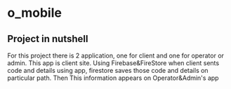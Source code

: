 # o_mobile



## Project in nutshell

For this project there is 2 application, one for client and one for operator or admin.
This app is client site.
Using Firebase&FireStore when client sents code and details using app, firestore saves those code and details on particular path. 
Then This information appears on Operator&Admin's app


